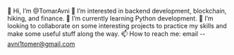 👋 Hi, I’m @TomarAvni
👀 I’m interested in backend development, blockchain, hiking, and finance.
🌱 I’m currently learning Python development.
💞️ I’m looking to collaborate on some interesting projects to practice my skills and make some useful stuff along the way.
📫 How to reach me: email -- avni1tomer@gmail.com
<!---
TomarAvni/TomarAvni is a ✨ special ✨ repository because its `README.md` (this file) appears on your GitHub profile.
You can click the Preview link to take a look at your changes.
--->
